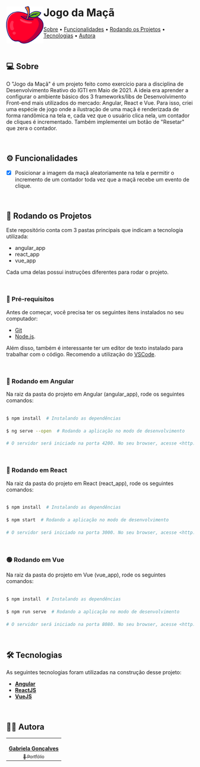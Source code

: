 <div> 
  <img align="left" width="100" height="100" alt="Desenho de uma maçã" title="#DesenhoMaçã" src="./apple.svg" />
  <h1>Jogo da Maçã </h1>
  <p >
   <a href="#-sobre">Sobre</a> •
   <a href="#%EF%B8%8F-Funcionalidades">Funcionalidades</a> •
   <a href="#-rodando-os-projetos">Rodando os Projetos</a> • 
   <a href="#-tecnologias">Tecnologias</a> • 
   <a href="#-autora">Autora</a>
  </p>
</div>



<br/>

## 💻 Sobre

O "Jogo da Maçã" é um projeto feito como exercício para a disciplina de Desenvolvimento Reativo do IGTI em Maio de 2021. A ideia era aprender a configurar o ambiente básico dos 3 frameworks/libs de Desenvolvimento Front-end mais utilizados do mercado: Angular, React e Vue. Para isso, criei uma espécie de jogo onde a ilustração de uma maçã é renderizada de forma randômica na tela e, cada vez que o usuário clica nela, um contador de cliques é incrementado. Também implementei um botão de "Resetar" que zera o contador.

<br/>

## ⚙️ Funcionalidades

- [x] Posicionar a imagem da maçã aleatoriamente na tela e permitir o incremento de um contador toda vez que a maçã recebe um evento de clique.

<br/>

## 🚀 Rodando os Projetos

Este repositório conta com 3 pastas principais que indicam a tecnologia utilizada:

* angular_app
* react_app
* vue_app

Cada uma delas possui instruções diferentes para rodar o projeto.

<br/>

### 🔧 Pré-requisitos

Antes de começar, você precisa ter os seguintes itens instalados no seu computador:

* [Git](https://git-scm.com)
* [Node.js](https://nodejs.org/en/). 

Além disso, também é interessante ter um editor de texto instalado para trabalhar com o código. Recomendo a utilização do [VSCode](https://code.visualstudio.com/).

<br/>

### 🔴 Rodando em Angular

Na raiz da pasta do projeto em Angular (angular_app), rode os seguintes comandos:

```bash

$ npm install  # Instalando as dependências

$ ng serve --open  # Rodando a aplicação no modo de desenvolvimento

# O servidor será iniciado na porta 4200. No seu browser, acesse <http://localhost:4200>

```

<br/>

### 🔵 Rodando em React

Na raiz da pasta do projeto em React (react_app), rode os seguintes comandos:

```bash

$ npm install  # Instalando as dependências

$ npm start  # Rodando a aplicação no modo de desenvolvimento

# O servidor será iniciado na porta 3000. No seu browser, acesse <http://localhost:3000>

```

<br/>


### 🟢 Rodando em Vue

Na raiz da pasta do projeto em Vue (vue_app), rode os seguintes comandos:

```bash

$ npm install  # Instalando as dependências

$ npm run serve  # Rodando a aplicação no modo de desenvolvimento

# O servidor será iniciado na porta 8080. No seu browser, acesse <http://localhost:8080>

```

<br/>

## 🛠 Tecnologias

As seguintes tecnologias foram utilizadas na construção desse projeto:

-   **[Angular](https://angular.io/)**
-   **[ReactJS](https://reactjs.org/)**
-   **[VueJS](https://vuejs.org/)**

<br/>

## 👩‍💻 Autora

<table>
  <tr>
    <td align="center"><a href="https://github.com/gabrielalg"><img src="https://avatars.githubusercontent.com/u/50120237?v=4" width="120px;" alt=""/><br/><span><b>Gabriela Gonçalves</b></span></a><br/><a href="https://www.gabidigital.work/" title="Gabi Digital"><sub>🔗 Portfólio</sub></a></td>
  </tr>
</table>
